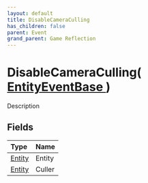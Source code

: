 ```yaml
---
layout: default
title: DisableCameraCulling
has_children: false
parent: Event
grand_parent: Game Reflection
---
```

# DisableCameraCulling( [ EntityEventBase ](/riftbreaker-wiki/docs/game-reflection/events/entity_event_base/) )
Description 

## Fields

| Type | Name |
|:----------|:--------------|
| [Entity](/riftbreaker-wiki/docs/game-reflection/classes/entity/) | Entity |
| [Entity](/riftbreaker-wiki/docs/game-reflection/classes/entity/) | Culler |

